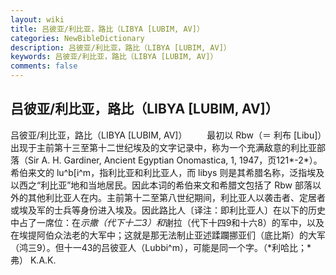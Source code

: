 ```yaml
---
layout: wiki
title: 吕彼亚/利比亚，路比（LIBYA [LUBIM, AV]）
categories: NewBibleDictionary
description: 吕彼亚/利比亚，路比（LIBYA [LUBIM, AV]）
keywords: 吕彼亚/利比亚，路比（LIBYA [LUBIM, AV]）
comments: false
---
```


## 吕彼亚/利比亚，路比（LIBYA [LUBIM, AV]）



吕彼亚/利比亚，路比（LIBYA [LUBIM, AV]）
　　最初以 Rbw（＝ 利布 [Libu]）出现于主前第十三至第十二世纪埃及的文字记录中，称为一个充满敌意的利比亚部落（Sir A. H. Gardiner, Ancient Egyptian Onomastica, 1, 1947，页121*-2*）。希伯来文的 lu^b[i^m，指利比亚和利比亚人，而 libys 则是其希腊名称，泛指埃及以西之“利比亚”地和当地居民。因此本词的希伯来文和希腊文包括了 Rbw 部落以外的其他利比亚人在内。主前第十二至第八世纪期间，利比亚人以袭击者、定居者或埃及军的士兵等身份进入埃及。因此路比人〔译注：即利比亚人〕在以下的历史中占了一席位：在*示撒（代下十二3）和*谢拉（代下十四9和十六8）的军中，以及在埃提阿伯众法老的大军中；这就是那无法制止亚述蹂躝挪亚们（底比斯）的大军（鸿三9）。但十一43的吕彼亚人（Lubbi^m），可能是同一个字。（*利哈比；*弗）
K.A.K.





